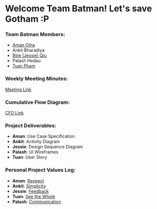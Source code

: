 # Welcome Team Batman! Let's save Gotham :P
### Team Batman Members:
- [Aman Ojha](https://github.com/amanvojha)
- Ankit Bharadiya
- [Bijie (Jessie) Qiu](https://github.com/jessieqiu)
- Palash Hedau
- [Tuan Pham](https://github.com/ttpham0111)

### Weekly Meeting Minutes:
[Meeting Link](MINUTES_OF_MEETING.md)

### Cumulative Flow Diagram:
[CFD Link](https://docs.google.com/a/sjsu.edu/spreadsheets/d/1yeUd_XgQ2K1DcWozzRqyIWE--iZSVyfMr1UxYcWPbS8/edit?usp=sharing)


### Project Deliverables:
- **Aman**: Use Case Specification
- **Ankit**: Activity Diagram
- **Jessie**: Design Sequence Diagram
- **Palash**: UI Wireframes
- **Tuan**: User Story

### Personal Project Values Log:
- **Aman**: [Respect](RESPECT.md)
- **Ankit**: [Simplicity](SIMPLICITY.md)
- **Jessie**: [Feedback](FEEDBACK.md)
- **Tuan**: [See the Whole](SEE_THE_WHOLE.md)
- **Palash**: [Communication](COMMUNICATION.md)

